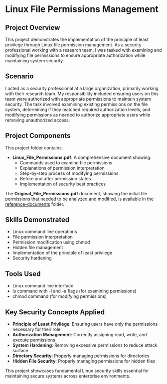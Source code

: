# Linux File Permissions Management

## Project Overview
This project demonstrates the implementation of the principle of least privilege through Linux file permission management. As a security professional working with a research team, I was tasked with examining and modifying file permissions to ensure appropriate authorization while maintaining system security.

## Scenario
I acted as a security professional at a large organization, primarily working with their research team. My responsibility included ensuring users on this team were authorized with appropriate permissions to maintain system security. The task involved examining existing permissions on the file system, determining if they matched required authorization levels, and modifying permissions as needed to authorize appropriate users while removing unauthorized access.

## Project Components
This project folder contains:

- **Linux_File_Permissions.pdf**: A comprehensive document showing:
  - Commands used to examine file permissions
  - Explanations of permission interpretation
  - Step-by-step process of modifying permissions
  - Before and after permission states
  - Implementation of security best practices

The **Original_File_Permissions.pdf** document, showing the initial file permissions that needed to be analyzed and modified, is available in the [reference-documents](./reference-documents) folder.


## Skills Demonstrated
- Linux command line operations
- File permission interpretation
- Permission modification using chmod
- Hidden file management
- Implementation of the principle of least privilege
- Security hardening

## Tools Used
- Linux command line interface
- ls command with -l and -a flags (for examining permissions)
- chmod command (for modifying permissions)

## Key Security Concepts Applied
- **Principle of Least Privilege**: Ensuring users have only the permissions necessary for their role
- **Authorization Management**: Correctly assigning read, write, and execute permissions
- **System Hardening**: Removing excessive permissions to reduce attack surface
- **Directory Security**: Properly managing permissions for directories
- **Hidden File Security**: Properly managing permissions for hidden files

This project showcases fundamental Linux security skills essential for maintaining secure systems across enterprise environments.